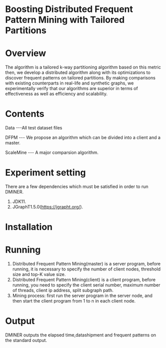 # Boosting Distributed Frequent Pattern Mining with Tailored Partitions
# Overview
The algorithm is a tailored k-way partitioning algorithm based on this metric then, we develop a distributed algorithm along with its optimizations to discover frequent patterns on tailored partitions. By making comparisons with existing counterparts in real-life and synthetic graphs, we experimentally verify that our algorithms are superior in terms of effectiveness as well as efficiency and scalability.
# Contents
Data ---All test dataset files

DFPM --- We propose an algorithm which can be divided into a client and a master.

ScaleMine --- A major comparsion algorithm.

# Experiment setting
There are a few dependencies which must be satisfied in order to run DMINER.
1. JDK11.
2. JGraphT1.5.0(https://jgrapht.org/).
# Installation

# Running
1. Distributed Frequent Pattern Mining(master) is a server program, before running, it is necessary to specify the number of client nodes, threshold size and top-K value size.
2. Distributed Frequent Pattern Mining(client) is a client program, before running, you need to specify the client serial number, maximum number of threads, client ip address, split subgraph path.
3. Mining process: first run the server program in the server node, and then start the client program from 1 to n in each client node.
# Output
DMINER outputs the elapsed time,datashipment and frequent patterns on the standard output.
